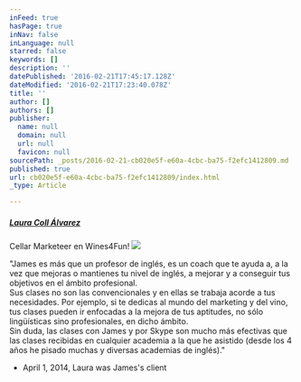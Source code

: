 ```yaml
---
inFeed: true
hasPage: true
inNav: false
inLanguage: null
starred: false
keywords: []
description: ''
datePublished: '2016-02-21T17:45:17.128Z'
dateModified: '2016-02-21T17:23:40.078Z'
title: ''
author: []
authors: []
publisher:
  name: null
  domain: null
  url: null
  favicon: null
sourcePath: _posts/2016-02-21-cb020e5f-e60a-4cbc-ba75-f2efc1412809.md
published: true
url: cb020e5f-e60a-4cbc-ba75-f2efc1412809/index.html
_type: Article

---
```

##### **[Laura Coll Álvarez][0]**

Cellar Marketeer en Wines4Fun!
![](https://the-grid-user-content.s3-us-west-2.amazonaws.com/a77fe9df-53ff-4fe8-9965-9e28ce615828.jpg)

"James es más que un profesor de inglés, es un coach que te ayuda a, a la vez que mejoras o mantienes tu nivel de inglés, a mejorar y a conseguir tus objetivos en el ámbito profesional.  
Sus clases no son las convencionales y en ellas se trabaja acorde a tus necesidades. Por ejemplo, si te dedicas al mundo del marketing y del vino, tus clases pueden ir enfocadas a la mejora de tus aptitudes, no sólo lingüísticas sino profesionales, en dicho ámbito.  
Sin duda, las clases con James y por Skype son mucho más efectivas que las clases recibidas en cualquier academia a la que he asistido (desde los 4 años he pisado muchas y diversas academias de inglés)."

- April 1, 2014, Laura was James's client

[0]: https://www.linkedin.com/profile/view?id=AAEAAAPIi9sBv1MfViWx1dA-78QjKslrhMv3ADA&authType=name&authToken=G167